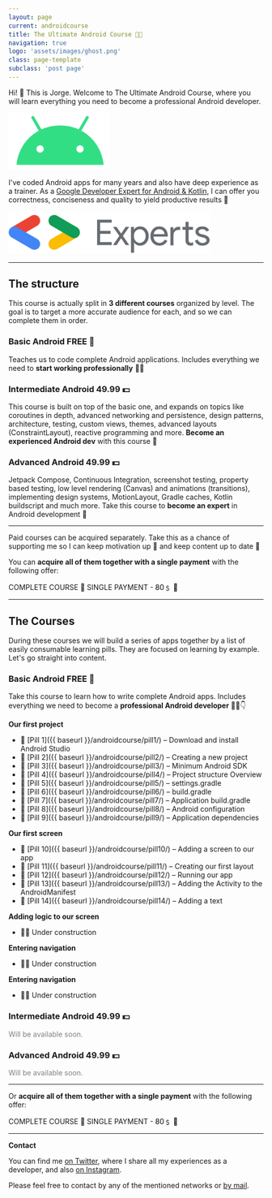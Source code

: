 ```yaml
---
layout: page
current: androidcourse
title: The Ultimate Android Course 👨‍🏫
navigation: true
logo: 'assets/images/ghost.png'
class: page-template
subclass: 'post page'
---
```


Hi! 👋 This is Jorge. Welcome to The Ultimate Android Course, where you will learn everything you need to become a professional Android developer.

<img src="../assets/images/androidlogo2.png" alt="My portrait pic" style="width:200px;">

I've coded Android apps for many years and also have deep experience as a trainer. As a <a href="https://developers.google.com/community/experts/directory/profile/profile-jorge_castillo">Google Developer Expert for Android & Kotlin</a>, I can offer you correctness, conciseness and quality to yield productive results 🚀

<img src="../assets/images/gde.png" alt="My portrait pic" style="width:400px;">

---

## The structure

This course is actually split in **3 different courses** organized by level. The goal is to target a more accurate audience for each, and so we can complete them in order.

### Basic Android <span class="freetag">FREE 🎁</span>

Teaches us to code complete Android applications. Includes everything we need to **start working professionally** 👨‍💻

### Intermediate Android <span class="paidtag-inline">49.99 💵</span>

This course is built on top of the basic one, and expands on topics like coroutines in depth, advanced networking and persistence, design patterns, architecture, testing, custom views, themes, advanced layouts (ConstraintLayout), reactive programming and more. **Become an experienced Android dev** with this course 🤩

### Advanced Android <span class="paidtag-inline">49.99 💵</span>

Jetpack Compose, Continuous Integration, screenshot testing, property based testing, low level rendering (Canvas) and animations (transitions), implementing design systems, MotionLayout, Gradle caches, Kotlin buildscript and much more. Take this course to **become an expert** in Android development 🚀

---

Paid courses can be acquired separately. Take this as a chance of supporting me so I can keep motivation up 🙌 and keep content up to date 🙏

You can **acquire all of them together with a single payment** with the following offer:

<span class="paidtag">COMPLETE COURSE 🚀 SINGLE PAYMENT - <span style="color:#000000;">80﹩ 🤩</span></span>

---

## The Courses

During these courses we will build a series of apps together by a list of easily consumable learning pills. They are focused on learning by example. Let's go straight into content.

### Basic Android <span class="freetag">FREE 🎁</span>

Take this course to learn how to write complete Android apps. Includes everything we need to become a **professional Android developer** 👨‍💻👇

**Our first project**

* 💊 [Pill 1]({{ baseurl }}/androidcourse/pill1/) – Download and install Android Studio
* 💊 [Pill 2]({{ baseurl }}/androidcourse/pill2/) – Creating a new project
* 💊 [Pill 3]({{ baseurl }}/androidcourse/pill3/) – Minimum Android SDK
* 💊 [Pill 4]({{ baseurl }}/androidcourse/pill4/) – Project structure Overview
* 💊 [Pill 5]({{ baseurl }}/androidcourse/pill5/) – settings.gradle
* 💊 [Pill 6]({{ baseurl }}/androidcourse/pill6/) – build.gradle
* 💊 [Pill 7]({{ baseurl }}/androidcourse/pill7/) – Application build.gradle
* 💊 [Pill 8]({{ baseurl }}/androidcourse/pill8/) – Android configuration
* 💊 [Pill 9]({{ baseurl }}/androidcourse/pill9/) – Application dependencies

**Our first screen**

* 💊 [Pill 10]({{ baseurl }}/androidcourse/pill10/) – Adding a screen to our app
* 💊 [Pill 11]({{ baseurl }}/androidcourse/pill11/) – Creating our first layout
* 💊 [Pill 12]({{ baseurl }}/androidcourse/pill12/) – Running our app
* 💊 [Pill 13]({{ baseurl }}/androidcourse/pill13/) – Adding the Activity to the AndroidManifest
* 💊 [Pill 14]({{ baseurl }}/androidcourse/pill14/) – Adding a text

**Adding logic to our screen**

* 👷‍♂️ Under construction

**Entering navigation**

* 👷‍♂️ Under construction

**Entering navigation**

* 👷‍♂️ Under construction

### Intermediate Android <span class="paidtag-inline">49.99 💵</span>

<span style="color:gray">Will be available soon.</span>

### Advanced Android <span class="paidtag-inline">49.99 💵</span>

<span style="color:gray">Will be available soon.</span>

---

Or **acquire all of them together with a single payment** with the following offer:

<span class="paidtag">COMPLETE COURSE 🚀 SINGLE PAYMENT - <span style="color:#000000;">80﹩ 🤩</span></span>

---

**Contact**

You can find me [on Twitter](https://www.twitter.com/JorgeCastilloPR), where I share all my experiences as a developer, and also [on Instagram](https://www.instagram.com/jorgecastillopr).


Please feel free to contact by any of the mentioned networks or [by mail](mailto:jorge.castillo.prz@gmail.com).
